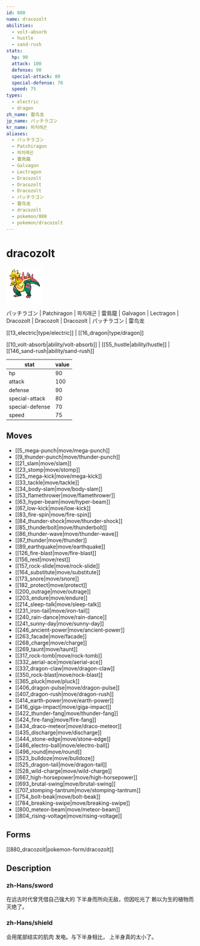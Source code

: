 ```yaml
---
id: 880
name: dracozolt
abilities:
  - volt-absorb
  - hustle
  - sand-rush
stats:
  hp: 90
  attack: 100
  defense: 90
  special-attack: 80
  special-defense: 70
  speed: 75
types:
  - electric
  - dragon
zh_name: 雷鸟龙
jp_name: パッチラゴン
kr_name: 파치래곤
aliases:
  - パッチラゴン
  - Patchiragon
  - 파치래곤
  - 雷鳥龍
  - Galvagon
  - Lectragon
  - Dracozolt
  - Dracozolt
  - Dracozolt
  - パッチラゴン
  - 雷鸟龙
  - dracozolt
  - pokemon/880
  - pokemon/dracozolt
---
```

# dracozolt

![](https://raw.githubusercontent.com/PokeAPI/sprites/master/sprites/pokemon/880.png)

パッチラゴン | Patchiragon | 파치래곤 | 雷鳥龍 | Galvagon | Lectragon | Dracozolt | Dracozolt | Dracozolt | パッチラゴン | 雷鸟龙

[[13_electric|type/electric]] | [[16_dragon|type/dragon]]

[[10_volt-absorb|ability/volt-absorb]] | [[55_hustle|ability/hustle]] | [[146_sand-rush|ability/sand-rush]]

|stat|value|
|---|---|
|hp|90|
|attack|100|
|defense|90|
|special-attack|80|
|special-defense|70|
|speed|75|


## Moves

- [[5_mega-punch|move/mega-punch]]
- [[9_thunder-punch|move/thunder-punch]]
- [[21_slam|move/slam]]
- [[23_stomp|move/stomp]]
- [[25_mega-kick|move/mega-kick]]
- [[33_tackle|move/tackle]]
- [[34_body-slam|move/body-slam]]
- [[53_flamethrower|move/flamethrower]]
- [[63_hyper-beam|move/hyper-beam]]
- [[67_low-kick|move/low-kick]]
- [[83_fire-spin|move/fire-spin]]
- [[84_thunder-shock|move/thunder-shock]]
- [[85_thunderbolt|move/thunderbolt]]
- [[86_thunder-wave|move/thunder-wave]]
- [[87_thunder|move/thunder]]
- [[89_earthquake|move/earthquake]]
- [[126_fire-blast|move/fire-blast]]
- [[156_rest|move/rest]]
- [[157_rock-slide|move/rock-slide]]
- [[164_substitute|move/substitute]]
- [[173_snore|move/snore]]
- [[182_protect|move/protect]]
- [[200_outrage|move/outrage]]
- [[203_endure|move/endure]]
- [[214_sleep-talk|move/sleep-talk]]
- [[231_iron-tail|move/iron-tail]]
- [[240_rain-dance|move/rain-dance]]
- [[241_sunny-day|move/sunny-day]]
- [[246_ancient-power|move/ancient-power]]
- [[263_facade|move/facade]]
- [[268_charge|move/charge]]
- [[269_taunt|move/taunt]]
- [[317_rock-tomb|move/rock-tomb]]
- [[332_aerial-ace|move/aerial-ace]]
- [[337_dragon-claw|move/dragon-claw]]
- [[350_rock-blast|move/rock-blast]]
- [[365_pluck|move/pluck]]
- [[406_dragon-pulse|move/dragon-pulse]]
- [[407_dragon-rush|move/dragon-rush]]
- [[414_earth-power|move/earth-power]]
- [[416_giga-impact|move/giga-impact]]
- [[422_thunder-fang|move/thunder-fang]]
- [[424_fire-fang|move/fire-fang]]
- [[434_draco-meteor|move/draco-meteor]]
- [[435_discharge|move/discharge]]
- [[444_stone-edge|move/stone-edge]]
- [[486_electro-ball|move/electro-ball]]
- [[496_round|move/round]]
- [[523_bulldoze|move/bulldoze]]
- [[525_dragon-tail|move/dragon-tail]]
- [[528_wild-charge|move/wild-charge]]
- [[667_high-horsepower|move/high-horsepower]]
- [[693_brutal-swing|move/brutal-swing]]
- [[707_stomping-tantrum|move/stomping-tantrum]]
- [[754_bolt-beak|move/bolt-beak]]
- [[784_breaking-swipe|move/breaking-swipe]]
- [[800_meteor-beam|move/meteor-beam]]
- [[804_rising-voltage|move/rising-voltage]]

## Forms



[[880_dracozolt|pokemon-form/dracozolt]]

## Description

### zh-Hans/sword

在远古时代曾凭借自己强大的
下半身而所向无敌，但因吃光了
赖以为生的植物而灭绝了。

### zh-Hans/shield

会用尾部结实的肌肉
发电。与下半身相比，
上半身真的太小了。

